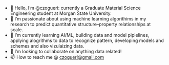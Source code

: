 - 👋 Hello, I’m @czogueri: currently a Graduate Material Science Engineering student at Morgan State University.
- 👀 I’m passionate about using machine learning algorithims in my research to predict quantitative structure–property relationships at scale. 
- 🌱 I’m currently learning AI/ML, building data and model piplelines, applying alogrithms to data to recognize pattern, developing models and schemes and also vizulaizing data.
- 💞️ I’m looking to collaborate on anything data related!
- 📫 How to reach me @ czogueri@gmail.com

<!---
czogueri/czogueri is a ✨ special ✨ repository because its `README.md` (this file) appears on your GitHub profile.
You can click the Preview link to take a look at your changes.
--->
